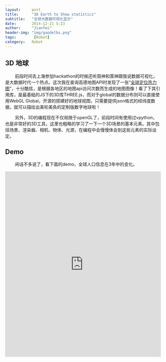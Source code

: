 ```yaml
---
layout:     post
title:      "3D Earth to Show statistics"
subtitle:   "全球大数据可视化显示"
date:       2014-12-21 5:23
author:     "Jianfei"
header-img: "img/gaodelbs.png"
tags:        [Robot]
category:   Robot
---
```


<h2 class="section-heading">3D 地球</h2>
<p>&nbsp;&nbsp;&nbsp;&nbsp;&nbsp;&nbsp;&nbsp;&nbsp;前段时间去上海参加hackathon的时候还听周神和策神跟我说数据可视化，是大数据时代一个热点。这次我在查询高德地图API时发现了一张“<a href="http://lbs.amap.com/gps/">全球定位热力图</a>”，十分酷炫，是根据各地区的地图api访问次数而生成的地图图像！看了下其引用库，是最基础的JS下的3D库THREE.js，而对于global的数据分布则可以直接使用WebGL Global，开源的搭建好的地球视图，只需要提供json格式的经纬度数据，就可以描绘出美轮美奂的定制版数字地球啦！</p>

<p>&nbsp;&nbsp;&nbsp;&nbsp;&nbsp;&nbsp;&nbsp;&nbsp;另外，3D的编程现在不仅局限于openGL了，前段时间有使用过vpython，也是非常好的3D工具，这里也粗略的学习了一下一个3D场景的基本元素。其中包括场景、渲染器、相机、物体、光源，在编程中会慢慢体会到这些元素的实际设定。</p>

<h2 class="section-heading">Demo</h2>
<p>&nbsp;&nbsp;&nbsp;&nbsp;&nbsp;&nbsp;&nbsp;&nbsp;闲话不多说了，看下面的demo，全球人口信息在3年中的变化。</p>

<iframe frameborder="0" marginheight="0" marginwidth="0" border="0" scrolling="no" height="600px" width="100%" src="http://marsrock.net/globe/"></iframe>

